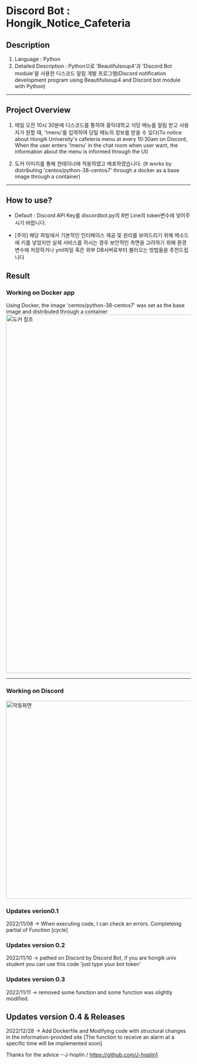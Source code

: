 # Discord Bot : Hongik_Notice_Cafeteria
## Description
1. Language : Python
2. Detailed Description : Python으로 'Beautifulsoup4'과 'Discord Bot module'을 사용한 디스코드 알림 개발 프로그램(Discord notification development program using Beautifulsoup4 and Discord bot module with Python)
---
## Project Overview
1. 매일 오전 10시 30분에 디스코드를 통하여 홍익대학교 식당 메뉴를 알림 받고 사용자가 원할 때, '!menu'를 입력하여 당일 메뉴의 정보를 받을 수 있다(To notice about Hongik University's cafeteria menu at every 10:30am on Discord, When the user enters '!menu' in the chat room when user want, the information about the menu is informed through the UI)

2. 도커 이미지를 통해 컨테이너에 적용하였고 배포하였습니다. (It works by distributing 'centos/python-38-centos7' through a docker as a base image through a container)
---

## How to use?
* Default : Discord API Key를 discordbot.py의 8번 Line의 token변수에 넣어주시기 바랍니다.

* [주의] 해당 파일에서 기본적인 인터페이스 제공 및 원리를 보여드리기 위해 메소드에 키를 넣었지만 실제 서비스를 하시는 경우 보안적인 측면을 고려하기 위해 환경변수에 저장하거나 yml파일 혹은 외부 DB서버로부터 불러오는 방법들을 추천드립니다

## Result
### Working on Docker app 
Using Docker, the image 'centos/python-38-centos7' was set as the base image and distributed through a container
<img width="977" alt="도커 참조" src="https://user-images.githubusercontent.com/112881296/209771366-c895a2ae-ef14-42cb-a907-3326628fae2d.png">

----
### Working on Discord
<img width="540" alt="작동화면" src="https://user-images.githubusercontent.com/112881296/209770998-7fffc30d-5012-4578-8a44-ca4cff834a4b.png">



### Updates verion0.1
2022/11/08 -> When executing code, I can check an errors. Completeing partial of Function [cycle]

### Updates version 0.2
2022/11/10 -> pathed on Discord by Discord Bot, if you are hongik univ student you can use this code 'just type your bot token'

### Updates version 0.3
2022/11/11 -> removed some function and some function was slightly modified.

## Updates version 0.4 & Releases
2022/12/28 -> Add Dockerfile and Modifying code with structural changes in the information-provided site
 [The function to receive an alarm at a specific time will be implemented soon]


Thanks for the advice --J-hoplin / https://github.com/J-hoplin1
